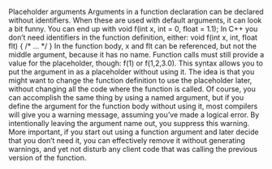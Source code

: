 Placeholder arguments
Arguments in a function declaration can be declared without
identifiers. When these are used with default arguments, it can look
a bit funny. You can end up with
void f(int x, int = 0, float = 1.1);
In C++ you don’t need identifiers in the function definition, either:
void f(int x, int, float flt) { /* ... */ }
In the function body, x and flt can be referenced, but not the
middle argument, because it has no name. Function calls must still
provide a value for the placeholder, though: f(1) or f(1,2,3.0). This
syntax allows you to put the argument in as a placeholder without
using it. The idea is that you might want to change the function
definition to use the placeholder later, without changing all the
code where the function is called. Of course, you can accomplish
the same thing by using a named argument, but if you define the
argument for the function body without using it, most compilers
will give you a warning message, assuming you’ve made a logical
error. By intentionally leaving the argument name out, you
suppress this warning.
More important, if you start out using a function argument and
later decide that you don’t need it, you can effectively remove it
without generating warnings, and yet not disturb any client code
that was calling the previous version of the function.
